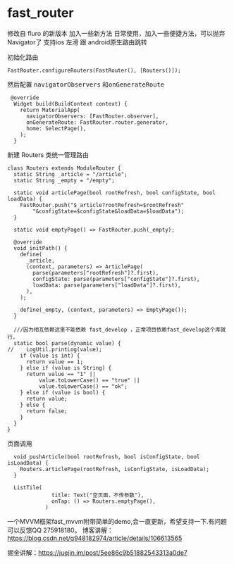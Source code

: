 # fast_router

 修改自 fluro 的新版本 加入一些新方法
 日常使用，加入一些便捷方法，可以抛弃Navigator了
 支持ios  左滑 跟 android原生路由跳转

初始化路由
```
FastRouter.configureRouters(FastRouter(), [Routers()]);
```
然后配置 <kbd>navigatorObservers</kbd> 和<kbd>onGenerateRoute</kbd>
```
 @override
  Widget build(BuildContext context) {
    return MaterialApp(
      navigatorObservers: [FastRouter.observer],
      onGenerateRoute: FastRouter.router.generator,
      home: SelectPage(),
    );
  }
```
新建 Routers 类统一管理路由
```
class Routers extends ModuleRouter {
  static String _article = "/article";
  static String _empty = "/empty";

  static void articlePage(bool rootRefresh, bool configState, bool loadData) {
    FastRouter.push("$_article?rootRefresh=$rootRefresh"
        "&configState=$configState&loadData=$loadData");
  }

  static void emptyPage() => FastRouter.push(_empty);

  @override
  void initPath() {
    define(
      _article,
      (context, parameters) => ArticlePage(
        parse(parameters["rootRefresh"]?.first),
        configState: parse(parameters["configState"]?.first),
        loadData: parse(parameters["loadData"]?.first),
      ),
    );

    define(_empty, (context, parameters) => EmptyPage());
  }

  ///因为相互依赖这里不能依赖 fast_develop ，正常项目依赖fast_develop这个库就行，
  static bool parse(dynamic value) {
//    LogUtil.printLog(value);
    if (value is int) {
      return value == 1;
    } else if (value is String) {
      return value == "1" ||
          value.toLowerCase() == "true" ||
          value.toLowerCase() == "ok";
    } else if (value is bool) {
      return value;
    } else {
      return false;
    }
  }
}

```

页面调用
```
  void pushArticle(bool rootRefresh, bool isConfigState, bool isLoadData) {
    Routers.articlePage(rootRefresh, isConfigState, isLoadData);
  }

  ListTile(
              title: Text("空页面，不传参数"),
              onTap: () => Routers.emptyPage(),
            )
```

 一个MVVM框架fast_mvvm附带简单的demo,会一直更新，希望支持一下.有问题可以反馈QQ 275918180。
 博客讲解：https://blog.csdn.net/q948182974/article/details/106613565

 掘金讲解：https://juejin.im/post/5ee86c9b51882543313a0de7

